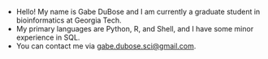 - Hello! My name is Gabe DuBose and I am currently a graduate student in bioinformatics at Georgia Tech.
- My primary languages are Python, R, and Shell, and I have some minor experience in SQL.
- You can contact me via gabe.dubose.sci@gmail.com.
